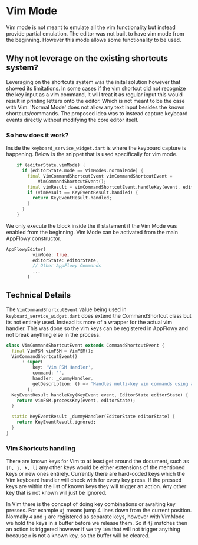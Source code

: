 # Vim Mode

Vim mode is not meant to emulate all the vim functionality but instead provide partial emulation.
The editor was not built to have vim mode from the beginning. However this mode allows some functionality to be used.

## Why not leverage on the existing shortcuts system?

Leveraging on the shortcuts system was the inital solution however that showed its limitations.
In some cases if the vim shortcut did not recognize the key input as a vim command, it will treat it as regular input this would result in printing letters onto the editor.
Which is not meant to be the case with Vim. 'Normal Mode' does not allow any text input besides the known shortcuts/commands.
The proposed idea was to instead capture keyboard events directly without modifying the core editor itself.


### So how does it work?

Inside the `keyboard_service_widget.dart` is where the keyboard capture is happening. Below is the snippet that is used specifically for vim mode.

```dart
    if (editorState.vimMode) {
      if (editorState.mode == VimModes.normalMode) {
        final VimCommandShortcutEvent vimCommandShortcutEvent =
            VimCommandShortcutEvent();
        final vimResult = vimCommandShortcutEvent.handleKey(event, editorState);
        if (vimResult == KeyEventResult.handled) {
          return KeyEventResult.handled;
        }
      }
    }
```

We only execute the block inside the if statement if the Vim Mode was enabled from the beginning. Vim Mode can be activated from the main AppFlowy constructor.

```dart
AppFlowyEditor(
          vimMode: true,
          editorState: editorState,
          // Other AppFlowy Commands
          ...
        )
```

## Technical Details

The `VimCommandShortcutEvent` value being used in `keyboard_service_widget.dart` does extend the CommandShortcut class but its not entirely used.
Instead its more of a wrapper for the actual vim handler. This was done so the vim keys can be registered in AppFlowy and not break anything else in the process.


```dart
class VimCommandShortcutEvent extends CommandShortcutEvent {
  final VimFSM vimFSM = VimFSM();
  VimCommandShortcutEvent()
      : super(
          key: 'Vim FSM Handler',
          command: '',
          handler: _dummyHandler,
          getDescription: () => 'Handles multi-key vim commands using an FSM',
        );
  KeyEventResult handleKey(KeyEvent event, EditorState editorState) {
    return vimFSM.processKey(event, editorState);
  }

  static KeyEventResult _dummyHandler(EditorState editorState) {
    return KeyEventResult.ignored;
  }
}
```

### Vim Shortcuts handling

There are known keys for Vim to at least get around the document, such as `[h, j, k, l]` any other keys would be either extensions of the mentioned keys or new ones entirely.
Currently there are hard-coded keys which the Vim keyboard handler will check with for every key press. If the pressed keys are within the list of known keys they will trigger an action.
Any other key that is not known will just be ignored.


In Vim there is the concept of doing key combinations or awaiting key presses. For example `4j` means jump 4 lines down from the current position.
Normally `4` and `j` are registered as separate keys, however with VimMode we hold the keys in a buffer before we release them.
So if `4j` matches then an action is triggered however if we try `10m` that will not trigger anything because `m` is not a known key, so the buffer will be cleared.
